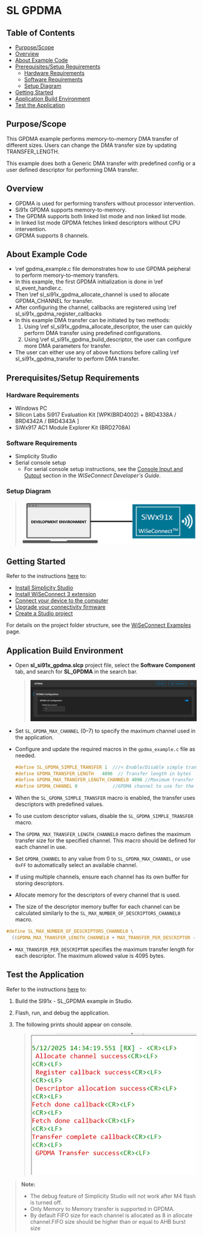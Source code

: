 # SL GPDMA

## Table of Contents

- [Purpose/Scope](#purposescope)
- [Overview](#overview)
- [About Example Code](#about-example-code)
- [Prerequisites/Setup Requirements](#prerequisitessetup-requirements)
  - [Hardware Requirements](#hardware-requirements)
  - [Software Requirements](#software-requirements)
  - [Setup Diagram](#setup-diagram)
- [Getting Started](#getting-started)
- [Application Build Environment](#application-build-environment)
- [Test the Application](#test-the-application)

## Purpose/Scope

This GPDMA example performs memory-to-memory DMA transfer of different sizes. Users can change the DMA transfer size by updating TRANSFER_LENGTH.

This example does both a Generic DMA transfer with predefined config or a user defined descriptor for performing DMA transfer.

## Overview

- GPDMA is used for performing transfers without processor intervention.
- Si91x GPDMA supports memory-to-memory.
- The GPDMA supports both linked list mode and non linked list mode.
- In linked list mode GPDMA fetches linked descriptors without CPU intervention.
- GPDMA supports 8 channels.

## About Example Code

- \ref gpdma_example.c file demonstrates how to use GPDMA peipheral to perform memory-to-memory transfers.
- In this example, the first GPDMA initialization is done in \ref sl_event_handler.c.
- Then \ref sl_si91x_gpdma_allocate_channel is used to allocate GPDMA_CHANNEL for transfer.
- After configuring the channel, callbacks are registered using \ref sl_si91x_gpdma_register_callbacks
- In this example DMA transfer can be initiated by two methods:
  1. Using \ref sl_si91x_gpdma_allocate_descriptor, the user can quickly perform DMA transfer using predefined configurations.
  2. Using \ref sl_si91x_gpdma_build_descriptor, the user can configure more DMA parameters for transfer.
- The user can either use any of above functions before calling \ref sl_si91x_gpdma_transfer to perform DMA transfer.

## Prerequisites/Setup Requirements

### Hardware Requirements

- Windows PC
- Silicon Labs Si917 Evaluation Kit [WPK(BRD4002) + BRD4338A / BRD4342A / BRD4343A ]
- SiWx917 AC1 Module Explorer Kit (BRD2708A)

### Software Requirements

- Simplicity Studio
- Serial console setup
  - For serial console setup instructions, see the [Console Input and Output](https://docs.silabs.com/wiseconnect/latest/wiseconnect-developers-guide-developing-for-silabs-hosts/#console-input-and-output) section in the *WiSeConnect Developer's Guide*.

### Setup Diagram

> ![Figure: Introduction](resources/readme/setupdiagram.png)

## Getting Started

Refer to the instructions [here](https://docs.silabs.com/wiseconnect/latest/wiseconnect-getting-started/) to:

- [Install Simplicity Studio](https://docs.silabs.com/wiseconnect/latest/wiseconnect-developers-guide-developing-for-silabs-hosts/#install-simplicity-studio)
- [Install WiSeConnect 3 extension](https://docs.silabs.com/wiseconnect/latest/wiseconnect-developers-guide-developing-for-silabs-hosts/#install-the-wi-se-connect-3-extension)
- [Connect your device to the computer](https://docs.silabs.com/wiseconnect/latest/wiseconnect-developers-guide-developing-for-silabs-hosts/#connect-si-wx91x-to-computer)
- [Upgrade your connectivity firmware](https://docs.silabs.com/wiseconnect/latest/wiseconnect-developers-guide-developing-for-silabs-hosts/#update-si-wx91x-connectivity-firmware)
- [Create a Studio project](https://docs.silabs.com/wiseconnect/latest/wiseconnect-developers-guide-developing-for-silabs-hosts/#create-a-project)

For details on the project folder structure, see the [WiSeConnect Examples](https://docs.silabs.com/wiseconnect/latest/wiseconnect-examples/#example-folder-structure) page.

## Application Build Environment

- Open **sl_si91x_gpdma.slcp** project file, select the **Software Component** tab, and search for **SL_GPDMA** in the search bar.

  > ![Figure: result](resources/uc_screen/ucScreenGPDMA.PNG)

- Set `SL_GPDMA_MAX_CHANNEL` (0–7) to specify the maximum channel used in the application.
- Configure and update the required macros in the `gpdma_example.c` file as needed.

    ```C
    #define SL_GPDMA_SIMPLE_TRANSFER 1  ///< Enable/Disable simple transfer
    #define GPDMA_TRANSFER_LENGTH   4096  // Transfer length in bytes
    #define GPDMA_MAX_TRANSFER_LENGTH_CHANNEL0 4096 //Maximum transfer size per channel
    #define GPDMA_CHANNEL 0             //GPDMA channel to use for the transfer.
    ```  
- When the `SL_GPDMA_SIMPLE_TRANSFER` macro is enabled, the transfer uses descriptors with predefined values.
- To use custom descriptor values, disable the `SL_GPDMA_SIMPLE_TRANSFER` macro.
- The `GPDMA_MAX_TRANSFER_LENGTH_CHANNEL0` macro defines the maximum transfer size for the specified channel. This macro should be defined for each channel in use.
- Set `GPDMA_CHANNEL` to any value from 0 to `SL_GPDMA_MAX_CHANNEL`, or use `0xFF` to automatically select an available channel.
- If using multiple channels, ensure each channel has its own buffer for storing descriptors.
- Allocate memory for the descriptors of every channel that is used.
- The size of the descriptor memory buffer for each channel can be calculated similarly to the `SL_MAX_NUMBER_OF_DESCRIPTORS_CHANNEL0` macro.
```C
#define SL_MAX_NUMBER_OF_DESCRIPTORS_CHANNEL0 \
  ((GPDMA_MAX_TRANSFER_LENGTH_CHANNEL0 + MAX_TRANSFER_PER_DESCRIPTOR - 1) / MAX_TRANSFER_PER_DESCRIPTOR)
```
- `MAX_TRANSFER_PER_DESCRIPTOR` specifies the maximum transfer length for each descriptor. The maximum allowed value is 4095 bytes.


## Test the Application

Refer to the instructions [here](https://docs.silabs.com/wiseconnect/latest/wiseconnect-getting-started/) to:

1. Build the SI91x - SL_GPDMA example in Studio.
2. Flash, run, and debug the application.
3. The following prints should appear on console.

   > ![Figure: result](resources/readme/outputConsoleI_GPDMA.PNG)

> **Note:**
>
> - The debug feature of Simplicity Studio will not work after M4 flash is turned off.
> - Only Memory to Memory transfer is supported in GPDMA.
> - By default FIFO size for each channel is allocated as 8 in allocate channel.FIFO size should be higher than or equal to AHB burst size

